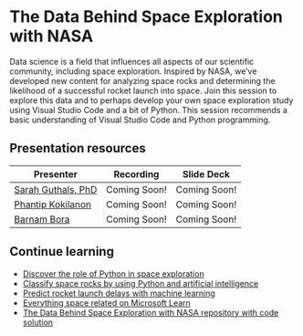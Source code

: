 # The Data Behind Space Exploration with NASA

Data science is a field that influences all aspects of our scientific community, including space exploration. Inspired by NASA, we’ve developed new content for analyzing space rocks and determining the likelihood of a successful rocket launch into space. Join this session to explore this data and to perhaps develop your own space exploration study using Visual Studio Code and a bit of Python. This session recommends a basic understanding of Visual Studio Code and Python programming.

## Presentation resources

| Presenter | Recording | Slide Deck |
| - | - | - |
| [Sarah Guthals, PhD](https://twitter.com/drguthals) | Coming Soon! | Coming Soon! |
| [Phantip Kokilanon](https://twitter.com/PhantipK) | Coming Soon! | Coming Soon! |
| [Barnam Bora](https://twitter.com/barnambora) | Coming Soon! | Coming Soon! |

## Continue learning

- [Discover the role of Python in space exploration](https://docs.microsoft.com/learn/paths/introduction-python-space-exploration-nasa/)
- [Classify space rocks by using Python and artificial intelligence](https://docs.microsoft.com/learn/paths/classify-space-rocks-artificial-intelligence-nasa/)
- [Predict rocket launch delays with machine learning](https://docs.microsoft.com/learn/paths/machine-learning-predict-launch-delay-nasa/)
- [Everything space related on Microsoft Learn](https://docs.microsoft.com/learn/topics/nasa)
- [The Data Behind Space Exploration with NASA repository with code solution](https://github.com/sguthals/talkswithdrg/tree/main/2020/ignite/data-in-space)
